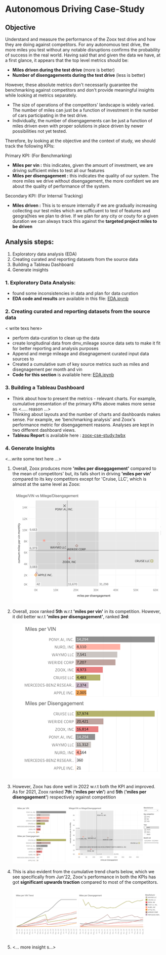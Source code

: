 # Autonomous Driving Case-Study

## Objective
Understand and measure the performance of the Zoox test drive and how they are doing against competitors. For any autonomous test drive, the more miles you test without any notable disruptions confirms the probability of success in the real world. Having said that and given the data we have, at a first glance, it appears that the top level metrics should be:
- **Miles driven during the test drive** (more is better)
- **Number of disengagements during the test drive** (less is better)

However, these absolute metrics don't necessarily guarantee the benchmarking against competitors and don't provide meaningful insights while looking at metrics separately.
- The size of operations of the competitors' landscape is widely varied. The number of miles can just be a function of investment in the number of cars participating in the test drive.
- Individually, the number of disengagements can be just a function of miles driven even with proper solutions in place driven by newer possibilities not yet tested. 

Therefore, by looking at the objective and the context of study, we should track the following KPIs:

Primary KPI: (For Benchmarking)
- **Miles per vin :**  this indicates, given the amount of investment, we are driving sufficient miles to test all our features 
- **Miles per disengagement :** this indicates the quality of our system. The more miles we drive without disengagement, the more confident we are about the quality of performance of the system.

Secondary KPI: (For Internal Tracking)
- **Miles driven :** This is to ensure internally if we are gradually increasing collecting our test miles which are sufficuent to test of features and geogra[hies we plan to drive. If we plan for any city or couty for a given duration we can always track this against the **targeted project miles to be driven**


## Analysis steps:
1. Exploratory data analysis (EDA)
2. Creating curated and reporting datasets from the source data
3. Building a Tableau Dashboard
4. Generate insights

### 1. Exploratory Data Analysis:

- found some inconsistencies in data and plan for data curstion
- **EDA code and results** are available in this file: [EDA.ipynb](./EDA.ipynb)

### 2. Creating curated and reporting datasets from the source data 
< write texs here>
- perform data-curation to clean up the data
- create longitudinal data from dmv_mileage source data sets to make it fit for better reporting and analysis purposes
- Append and merge mileage and disegnagement curated input data sources to
- Created a cumulative sum of key source metrics such as miles and disegnagement per month and vin
- **Code for this section** is available here: [EDA.ipynb](./EDA.ipynb)

### 3. Building a Tableau Dashboard

- Think about how to present the metrics - relevant charts. For example, cumulative presentation of the primary KPIs above makes more sense as <..... reason ...> 
- Thinking about layouts and the number of charts and dashboards makes sense. For example, we 'benchmarking analysis' and Zoox's performance metric for disengagement reasons. Analyses are kept in two different dashboard views. 
- **Tableau Report** is available here : [zoox-cse-study.twbx](./zoox-case-study.twbx)

### 4. Generate Insights
<...write some text here ...>
1. Overall, Zoox produces more **'miles per diseggagement'** compared to the mean of competitors' but, its falls short in driving **'miles per vin'** compared to its key competitors except for 'Cruise, LLC', which is almost at the same level as Zoox:
   
   ![crosstab](crosstab.png)

3. Overall, zoox ranked **5th** w.r.t **'miles per vin'** in its competition. However, it did better w.r.t **'miles per disengagement'**, ranked **3rd**:

   ![ranking](ranking.png)
   
5. However, Zoox has done well in 2022 w.r.t both the KPI and improved. As for 2021, Zoox ranked **7th** (**'miles per vin'**) and **5th** (**'miles per disengagement'**) respectively against competition

   ![rankingandcrrosstab](rankingandcrrosstab.png)
   
7. This is also evident from the cumulative trend charts below, which we see specifically from Jun'22, Zoox's performance in both the KPIs has got **significant upwards traction** compared to most of the competitors.

   ![kpitrends](kpitrends.png)
   
8. <... more insight s...>
   



